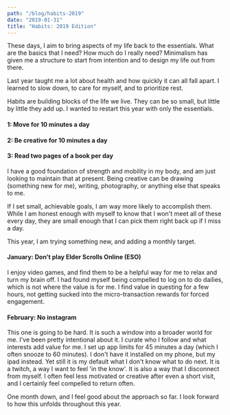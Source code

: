 ```yaml
---
path: "/blog/habits-2019"
date: "2019-01-31"
title: "Habits: 2019 Edition"
---
```


These days, I aim to bring aspects of my life back to the essentials.  What are the basics that I need?  How much do I really need?  Minimalism has given me a structure to start from intention and to design my life out from there.

Last year taught me a lot about health and how quickly it can all fall apart.  I learned to slow down, to care for myself, and to prioritize rest.

Habits are building blocks of the life we live.  They can be so small, but little by little they add up.  I wanted to restart this year with only the essentials.

#### 1: Move for 10 minutes a day

#### 2: Be creative for 10 minutes a day

#### 3: Read two pages of a book per day

I have a good foundation of strength and mobility in my body, and am just looking to maintain that at present.
Being creative can be drawing (something new for me), writing, photography, or anything else that speaks to me.

If I set small, achievable goals, I am way more likely to accomplish them.  While I am honest enough with myself to know that I won't meet all of these every day, they are small enough that I can pick them right back up if I miss a day.


This year, I am trying something new, and adding a monthly target.

#### January: Don't play Elder Scrolls Online (ESO)

I enjoy video games, and find them to be a helpful way for me to relax and turn my brain off.  I had found myself being compelled to log on to do dailies, which is not where the value is for me.  I find value in questing for a few hours, not getting sucked into the micro-transaction rewards for forced engagement.

#### February: No instagram

This one is going to be hard.  It is such a window into a broader world for me.  I've been pretty intentional about it.  I curate who I follow and what interests add value for me.  I set up app limits for 45 minutes a day (which I often snooze to 60 minutes).  I don't have it installed on my phone, but my ipad instead.  Yet still it is my default what I don't know what to do next.  It is a twitch, a way I want to feel 'in the know'.  It is also a way that I disconnect from myself.  I often feel less motivated or creative after even a short visit, and I certainly feel compelled to return often.

One month down, and I feel good about the approach so far.  I look forward to how this unfolds throughout this year.